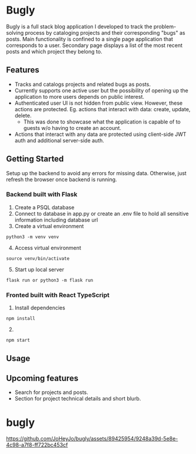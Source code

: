 # Bugly

Bugly is a full stack blog application I developed to track the problem-solving process by cataloging projects and their corresponding "bugs" as posts. Main functionality is confined to a single page application that corresponds to a user. Secondary page displays a list of the most recent posts and which project they belong to.

## Features

- Tracks and catalogs projects and related bugs as posts.
- Currently supports one active user but the possibility of opening up the application to more users depends on public interest.
- Authenticated user UI is not hidden from public view. However, these actions are protected. Eg. actions that interact with data: create, update, delete.
  - This was done to showcase what the application is capable of to guests w/o having to create an account. 
- Actions that interact with any data are protected using client-side JWT auth and additional server-side auth.

## Getting Started
Setup up the backend to avoid any errors for missing data. Otherwise, just refresh the browser once backend is running. 
### Backend built with Flask
1. Create a PSQL database
2. Connect to database in app.py or create an .env file to hold all sensitive information including database url
3. Create a virtual environment 
```
python3 -m venv venv
```
4. Access virtual environment
```
source venv/bin/activate
```
5. Start up local server 
```
flask run or python3 -m flask run
```
### Fronted built with React TypeScript
1. Install dependencies 
```
npm install
```
2. 
```
npm start
```

## Usage


## Upcoming features

- Search for projects and posts.
- Section for project technical details and short blurb.
# bugly

https://github.com/JoHeyJo/bugly/assets/89425954/9248a39d-5e8e-4c98-a7f8-ff722bc453cf

